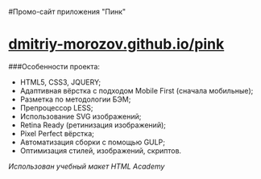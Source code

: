#Промо-сайт приложения "Пинк"
# [dmitriy-morozov.github.io/pink](https://dmitriy-morozov.github.io/pink)

###Особенности проекта:
* HTML5, CSS3, JQUERY;
* Адаптивная вёрстка с подходом Mobile First (сначала мобильные);
* Разметка по методологии БЭМ;
* Препроцессор LESS; 
* Использование SVG изображений;
* Retina Ready (ретинизация изображений);
* Pixel Perfect вёрстка;
* Автоматизация сборки с помощью GULP;
* Оптимизация стилей, изображений, скриптов. 



_Использован учебный макет HTML Academy_

